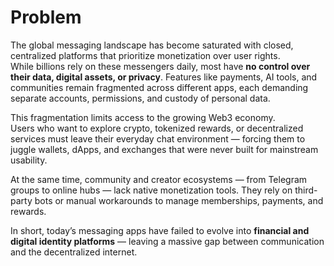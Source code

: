 # Problem

The global messaging landscape has become saturated with closed, centralized platforms that prioritize monetization over user rights.\
While billions rely on these messengers daily, most have **no control over their data, digital assets, or privacy**. Features like payments, AI tools, and communities remain fragmented across different apps, each demanding separate accounts, permissions, and custody of personal data.

This fragmentation limits access to the growing Web3 economy.\
Users who want to explore crypto, tokenized rewards, or decentralized services must leave their everyday chat environment — forcing them to juggle wallets, dApps, and exchanges that were never built for mainstream usability.

At the same time, community and creator ecosystems — from Telegram groups to online hubs — lack native monetization tools. They rely on third-party bots or manual workarounds to manage memberships, payments, and rewards.

In short, today’s messaging apps have failed to evolve into **financial and digital identity platforms** — leaving a massive gap between communication and the decentralized internet.
